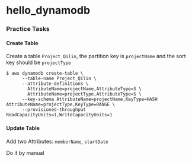 # hello_dynamodb

### Practice Tasks

#### Create Table
Create a table ```Project_Qilin```, 
the partition key is ```projectName``` and the sort key should be ```projectType```

```shell script
$ aws dynamodb create-table \
      --table-name Project_Qilin \
      --attribute-definitions \
        AttributeName=projectName,AttributeType=S \
        AttributeName=projectType,AttributeType=S \
      --key-schema AttributeName=projectName,KeyType=HASH AttributeName=projectType,KeyType=RANGE \
      --provisioned-throughput ReadCapacityUnits=1,WriteCapacityUnits=1
```

#### Update Table
Add two Attributes: ```memberName```, ```startDate```

Do it by manual
